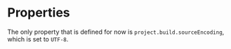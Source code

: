 <!---
# This file is part of the pl.wrzasq.parent.
#
# @license http://mit-license.org/ The MIT license
# @copyright 2015, 2019 © by Rafał Wrzeszcz - Wrzasq.pl.
-->

# Properties

The only property that is defined for now is `project.build.sourceEncoding`, which is set to `UTF-8`.
